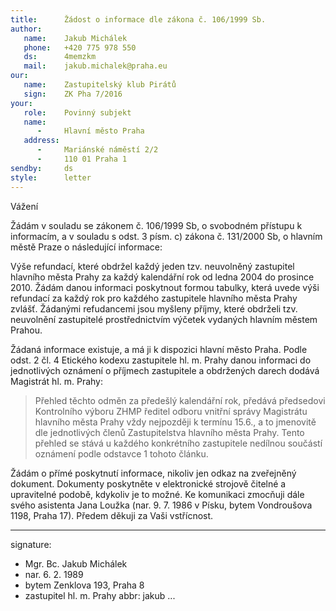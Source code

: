 ```yaml
---
title:      Žádost o informace dle zákona č. 106/1999 Sb.
author:
   name:    Jakub Michálek
   phone:   +420 775 978 550
   ds:      4memzkm
   mail:    jakub.michalek@praha.eu
our:
   name:    Zastupitelský klub Pirátů
   sign:    ZK Pha 7/2016
your:
   role:    Povinný subjekt
   name:    
      -     Hlavní město Praha
   address:
      -     Mariánské náměstí 2/2
      -     110 01 Praha 1
sendby:     ds
style:      letter
---
```



Vážení

Žádám v souladu se zákonem č. 106/1999 Sb, o svobodném přístupu k informacím, a v souladu s odst. 3 písm. c) zákona č. 131/2000 Sb, o hlavním městě Praze o následující informace:

Výše refundací, které obdržel každý jeden tzv. neuvolněný zastupitel hlavního města Prahy za každý kalendářní rok od ledna 2004 do prosince 2010. Žádám danou informaci poskytnout formou tabulky, která uvede výši refundací za každý rok pro každého zastupitele hlavního města Prahy zvlášť. Žádanými refudancemi jsou myšleny příjmy, které obdrželi tzv. neuvolnění zastupitelé prostřednictvím výčetek vydaných hlavním městem Prahou.

Žádaná informace existuje, a má ji k dispozici hlavní město Praha. Podle odst. 2 čl. 4 Etického kodexu zastupitele hl. m. Prahy danou informaci do jednotlivých oznámení o příjmech zastupitele a obdržených darech dodává Magistrát hl. m. Prahy: 

> Přehled těchto odměn za předešlý kalendářní rok, předává předsedovi Kontrolního výboru ZHMP ředitel odboru vnitřní správy Magistrátu hlavního města Prahy vždy nejpozději k termínu 15.6., a to jmenovitě dle jednotlivých členů Zastupitelstva hlavního města Prahy. Tento
přehled se stává u každého konkrétního zastupitele nedílnou součástí oznámení podle odstavce 1 tohoto článku.

Žádám o přímé poskytnutí informace, nikoliv jen odkaz na zveřejněný dokument. Dokumenty poskytněte v elektronické strojově čitelné a upravitelné podobě, kdykoliv je to možné. Ke komunikaci zmocňuji dále svého asistenta Jana Loužka (nar. 9. 7. 1986 v Písku, bytem Vondroušova 1198, Praha 17). Předem děkuji za Vaši vstřícnost. 

---
signature:
  - Mgr. Bc. Jakub Michálek
  - nar. 6. 2. 1989
  - bytem Zenklova 193, Praha 8
  - zastupitel hl. m. Prahy
abbr:       jakub
...
